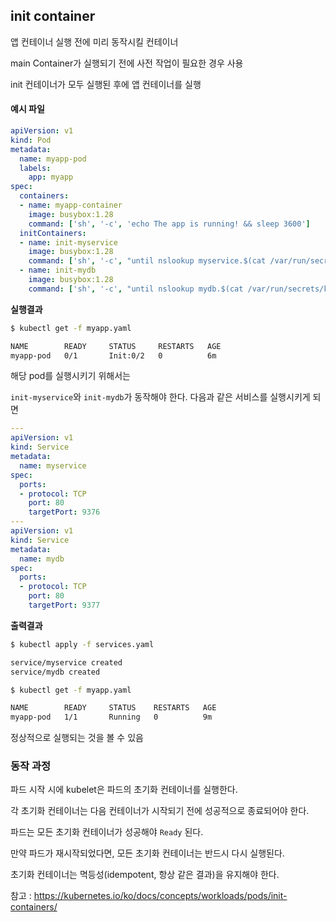 ## init container

앱 컨테이너 실행 전에 미리 동작시킬 컨테이너

main Container가 실행되기 전에 사전 작업이 필요한 경우 사용

init 컨테이너가 모두 실행된 후에 앱 컨테이너를 실행

#### 예시 파일

```yaml
apiVersion: v1
kind: Pod
metadata:
  name: myapp-pod
  labels:
    app: myapp
spec:
  containers:
  - name: myapp-container
    image: busybox:1.28
    command: ['sh', '-c', 'echo The app is running! && sleep 3600']
  initContainers:
  - name: init-myservice
    image: busybox:1.28
    command: ['sh', '-c', "until nslookup myservice.$(cat /var/run/secrets/kubernetes.io/serviceaccount/namespace).svc.cluster.local; do echo waiting for myservice; sleep 2; done"]
  - name: init-mydb
    image: busybox:1.28
    command: ['sh', '-c', "until nslookup mydb.$(cat /var/run/secrets/kubernetes.io/serviceaccount/namespace).svc.cluster.local; do echo waiting for mydb; sleep 2; done"]
```

**실행결과**

```bash
$ kubectl get -f myapp.yaml
```

```bash
NAME        READY     STATUS     RESTARTS   AGE
myapp-pod   0/1       Init:0/2   0          6m
```



해당 pod를 실행시키기 위해서는

`init-myservice`와 `init-mydb`가 동작해야 한다.
다음과 같은 서비스를 실행시키게 되면

```yaml
---
apiVersion: v1
kind: Service
metadata:
  name: myservice
spec:
  ports:
  - protocol: TCP
    port: 80
    targetPort: 9376
---
apiVersion: v1
kind: Service
metadata:
  name: mydb
spec:
  ports:
  - protocol: TCP
    port: 80
    targetPort: 9377
```

**출력결과**

```bash
$ kubectl apply -f services.yaml

service/myservice created
service/mydb created

$ kubectl get -f myapp.yaml

NAME        READY     STATUS    RESTARTS   AGE
myapp-pod   1/1       Running   0          9m
```

정상적으로 실행되는 것을 볼 수 있음



### 동작 과정

파드 시작 시에 kubelet은 파드의 초기화 컨테이너를 실행한다.

각 초기화 컨테이너는 다음 컨테이너가 시작되기 전에 성공적으로 종료되어야 한다.

파드는 모든 초기화 컨테이너가 성공해야 `Ready` 된다. 

만약 파드가 재시작되었다면, 모든 초기화 컨테이너는 반드시 다시 실행된다.

초기화 컨테이너는 멱등성(idempotent, 항상 같은 결과)을 유지해야 한다.



참고 : https://kubernetes.io/ko/docs/concepts/workloads/pods/init-containers/

